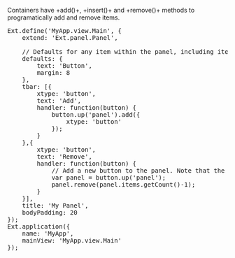 Containers have +add()+, +insert()+ and +remove()+ methods to programatically
add and remove items.

<pre class="runnable">
Ext.define('MyApp.view.Main', {
    extend: 'Ext.panel.Panel',

    // Defaults for any item within the panel, including items added via the Add button.
    defaults: {
        text: 'Button',
        margin: 8
    },
    tbar: [{
        xtype: 'button',
        text: 'Add',
        handler: function(button) {
            button.up('panel').add({
                xtype: 'button'
            });
        }
    },{
        xtype: 'button',
        text: 'Remove',
        handler: function(button) {
            // Add a new button to the panel. Note that the defaults:{} are in effect.
            var panel = button.up('panel');
            panel.remove(panel.items.getCount()-1);
        }
    }],
    title: 'My Panel',
    bodyPadding: 20
});
Ext.application({
    name: 'MyApp',
    mainView: 'MyApp.view.Main'
});</pre>

